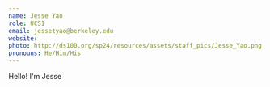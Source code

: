 ```yaml
---
name: Jesse Yao
role: UCS1
email: jessetyao@berkeley.edu
website: 
photo: http://ds100.org/sp24/resources/assets/staff_pics/Jesse_Yao.png
pronouns: He/Him/His
---
```

Hello! I'm Jesse

